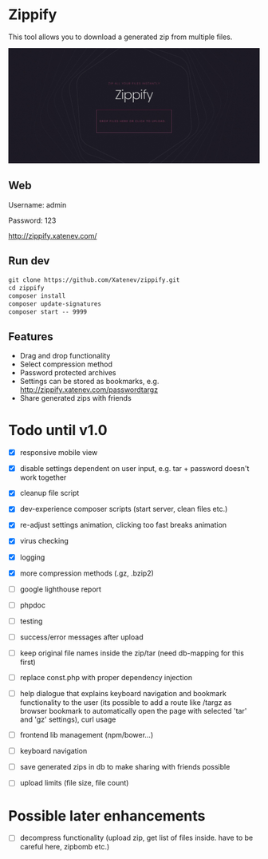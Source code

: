# Zippify

This tool allows you to download a generated zip from multiple files.

![Zippify](https://github.com/xatenev/zippify/blob/master/github/Zippify.png?raw=true)

## Web

Username: admin 

Password: 123 

http://zippify.xatenev.com/

## Run dev

````
git clone https://github.com/Xatenev/zippify.git
cd zippify
composer install
composer update-signatures
composer start -- 9999
```` 

## Features
- Drag and drop functionality
- Select compression method
- Password protected archives
- Settings can be stored as bookmarks, e.g. http://zippify.xatenev.com/passwordtargz
- Share generated zips with friends

# Todo until v1.0

- [x] responsive mobile view
- [x] disable settings dependent on user input, e.g. tar + password doesn't work together
- [x] cleanup file script
- [x] dev-experience composer scripts (start server, clean files etc.)
- [x] re-adjust settings animation, clicking too fast breaks animation
- [x] virus checking
- [x] logging
- [x] more compression methods (.gz, .bzip2)

- [ ] google lighthouse report
- [ ] phpdoc
- [ ] testing
- [ ] success/error messages after upload
- [ ] keep original file names inside the zip/tar (need db-mapping for this first)
- [ ] replace const.php with proper dependency injection
- [ ] help dialogue that explains keyboard navigation and bookmark functionality to the user (its possible to add a route like /targz as browser bookmark to automatically open the page with selected 'tar' and 'gz' settings), curl usage
- [ ] frontend lib management (npm/bower...)
- [ ] keyboard navigation
- [ ] save generated zips in db to make sharing with friends possible
- [ ] upload limits (file size, file count)

# Possible later enhancements

- [ ] decompress functionality (upload zip, get list of files inside. have to be careful here, zipbomb etc.)
